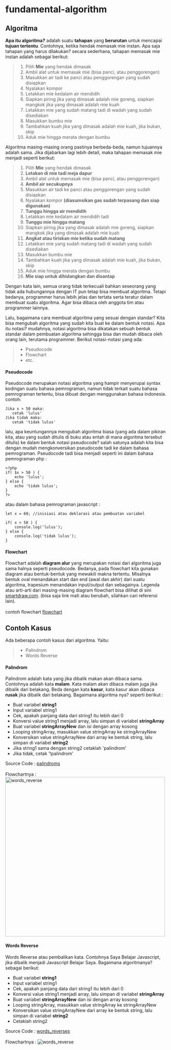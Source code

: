 # fundamental-algorithm

## Algoritma
<b>Apa itu algoritma?</b> adalah suatu <b>tahapan</b> yang <b>berurutan</b> untuk mencapai <b>tujuan tertentu</b>. Contohnya, ketika hendak memasak mie instan. Apa saja tahapan yang harus dilakukan? secara sederhana, tahapan memasak mie instan adalah sebagai berikut:
><ol>
><li>Pilih <b>Mie</b> yang hendak dimasak</li>
><li>Ambil alat untuk memasak mie (bisa panci, atau penggorengan)</li>
><li>Masukkan air tadi ke panci atau penggorengan yang sudah disiapkan</li>
><li>Nyalakan kompor</li>
><li>Letakkan mie kedalam air mendidih</li>
><li>Siapkan piring jika yang dimasak adalah mie goreng, siapkan mangkok jika yang dimasak adalah mie kuah</li>
><li>Letakkan mie yang sudah matang tadi di wadah yang sudah disediakan</li>
><li>Masukkan bumbu mie</li>
><li>Tambahkan kuah jika yang dimasak adalah mie kuah, jika bukan, skip</li>
><li>Aduk mie hingga merata dengan bumbu</li>
></ol>
Algoritma masing-masing orang pastinya berbeda-beda, namun tujuannya adalah sama. Jika dijabarkan lagi lebih detail, maka tahapan memasak mie menjadi seperti berikut:
><ol>
><li>Pilih <b>Mie</b> yang hendak dimasak</li>
><li><b>Letakan di mie tadi meja dapur</b></li>
><li>Ambil alat untuk memasak mie (bisa panci, atau penggorengan)</li>
><li><b>Ambil air secukupnya</b></li>
><li>Masukkan air tadi ke panci atau penggorengan yang sudah disiapkan</li>
><li>Nyalakan kompor <b>(diasumsikan gas sudah terpasang dan siap digunakan)</b></li>
><li><b>Tunggu hingga air mendidih</b></li>
><li>Letakkan mie kedalam air mendidih tadi</li>
><li><b>Tunggu mie hingga matang</b></li>
><li>Siapkan piring jika yang dimasak adalah mie goreng, siapkan mangkok jika yang dimasak adalah mie kuah</li>
><li><b>Angkat atau tiriskan mie ketika sudah matang</b></li>
><li>Letakkan mie yang sudah matang tadi di wadah yang sudah disediakan</li>
><li>Masukkan bumbu mie</li>
><li>Tambahkan kuah jika yang dimasak adalah mie kuah, jika bukan, skip</li>
><li>Aduk mie hingga merata dengan bumbu</li>
><li><b>Mie siap untuk dihidangkan dan disantap</b></li>
></ol>

Dengan kata lain, semua orang tidak terkecuali bahkan seseorang yang tidak ada hubungannya dengan IT pun tetap bisa membuat algoritma. Tetapi bedanya, programmer harus lebih jelas dan tertata serta teratur dalam membuat suatu algoritma. Agar bisa dibaca oleh anggota tim atau programmer lainnya. <br>

Lalu, bagaimana cara membuat algoritma yang sesuai dengan standar? Kita bisa mengubah algoritma yang sudah kita buat ke dalam bentuk notasi. Apa itu notasi? mudahnya, notasi algoritma bisa dikatakan sebuah bentuk standar dalam pembuatan algoritma sehingga bisa dan mudah dibaca oleh orang lain, terutama programmer. Berikut notasi-notasi yang ada:
> - Pseudocode
> - Flowchart
> - etc.

#### Pseudocode
Pseudocode merupakan notasi algoritma yang hampir menyerupai syntax kodingan suatu bahasa pemrograman, namun tidak terkait suatu bahasa pemrograman tertentu, bisa dibuat dengan menggunakan bahasa indonesia. contoh:

```
Jika x > 50 maka:
   cetak 'lulus'
Jika tidak maka:
   cetak 'tidak lulus'
```

lalu, apa keuntungannya mengubah algoritma biasa (yang ada dalam pikiran kita, atau yang sudah ditulis di buku atau entah di mana algoritma tersebut ditulis) ke dalam bentuk notasi pseudocode? salah satunya adalah kita bisa dengan mudah mengkonversikan pseudocode tadi ke dalam bahasa pemrograman. Pseudocode tadi bisa menjadi seperti ini dalam bahasa pemrograman php :

```
<?php
if( $x > 50 ) {
    echo 'lulus';
} else {
    echo 'tidak lulus';
}
?>
```

atau dalam bahasa pemrograman javascript :

```
let x = 60; //inisiasi atau deklarasi atau pembuatan variabel

if( x > 50 ) {
    console.log('lulus');
} else {
    console.log('tidak lulus');
}
```

#### Flowchart
Flowchart adalah <b>diagram alur</b> yang merupakan notasi dari algoritma juga sama halnya seperti pseudocode. Bedanya, pada flowchart kita gunakan diagram atau bentuk-bentuk yang mewakili makna tertentu. Misalnya bentuk oval menandakan start dan end (awal dan akhir) dari suatu algoritma, trapesium menandakan input/output dan sebagainya. Legenda atau arti-arti dari masing-masing diagram flowchart bisa dilihat di sini <a href="https://www.smartdraw.com/flowchart/flowchart-symbols.htm">smartdraw.com</a>. (bisa saja link mati atau berubah, silahkan cari referensi lain).
<br><br>
contoh flowchart <a href="https://www.google.com/search?safe=strict&tbm=isch&sxsrf=ALeKk01nORw61MXfOJ5rp7PXyVavsPwO6A%3A1591339018927&source=hp&biw=1366&bih=623&ei=CujZXorsNLGhmgeLybwY&q=flowchart&oq=flowchart&gs_lcp=CgNpbWcQAzIECAAQEzIECAAQEzIECAAQEzIECAAQEzIECAAQEzIECAAQEzIECAAQEzIECAAQEzIECAAQEzIECAAQEzoHCCMQ6gIQJ1CxD1jjFmCUGGgBcAB4AIAB-wKIAd4LkgEHMC40LjIuMZgBAKABAaoBC2d3cy13aXotaW1nsAEK&sclient=img&ved=0ahUKEwiKmb_nh-rpAhWxkOYKHYskDwMQ4dUDCAY&uact=5">flowchart</a>

## Contoh Kasus
Ada beberapa contoh kasus dari algoritma. Yaitu:
> - Palindrom
> - Words Reverse

#### Palindrom
Palindrom adalah kata yang jika dibalik makan akan dibaca sama. Contohnya adalah kata <b>malam</b>. Kata malam akan dibaca malam juga jika dibalik dari belakang. Beda dengan kata <b>kasur</b>, kata kasur akan dibaca <b>rusak</b> jika dibalik dari belakang. Bagaimana algoritma nya? seperti berikut :
- Buat variabel <b>string1</b>
- Input variabel string1
- Cek, apakah panjang data dari string1 itu lebih dari 0
- Konversi value string1 menjadi array, lalu simpan di variabel <b>stringArray</b>
- Buat variabel <b>stringArrayNew</b> dan isi dengan array kosong
- Looping stringArray, masukkan value stringArray ke stringArrayNew
- Konversikan value stringArrayNew dari array ke bentuk string, lalu simpan di variabel <b>string2</b>
- Jika string1 sama dengan string2 cetaklah 'palindrom'
- Jika tidak, cetak '!palindrom'

Source Code :
<a href="https://github.com/rifanid98/arkademy-rangkuman-materi/tree/master/Week%201%20-%20Introduction/%2302%20Fundamental%20Algorithm/01%20-%20palindrom">palindroms</a>
<br><br>
Flowchartnya :
<img src="https://github.com/rifanid98/arkademy-rangkuman-materi/blob/master/Week%201%20-%20Introduction/%2302%20Fundamental%20Algorithm/01%20-%20palindrom/palindrom_flowchart.jpg" alt="words_reverse" width="500">

#### Words Reverse
Words Reverse atau pembalikan kata. Contohnya Saya Belajar Javascript, jika dibalik menjadi Javascript Belajar Saya. Bagaimana algoritmanya? sebagai berikut:
- Buat variabel <b>string1</b>
- Input variabel string1
- Cek, apakah panjang data dari string1 itu lebih dari 0
- Konversi value string1 menjadi array, lalu simpan di variabel <b>stringArray</b>
- Buat variabel <b>stringArrayNew</b> dan isi dengan array kosong
- Looping stringArray, masukkan value stringArray ke stringArrayNew
- Konversikan value stringArrayNew dari array ke bentuk string, lalu simpan di variabel <b>string2</b>
- Cetaklah string2

Source Code :
<a href="https://github.com/rifanid98/arkademy-rangkuman-materi/blob/master/week1/fundamental-algorithm/words_reverse/">words_reverses</a>
<br><br>
Flowchartnya :
<img src="https://github.com/rifanid98/arkademy-rangkuman-materi/blob/master/week1/fundamental-algorithm/words_reverse/words_reverse_flowchart.jpg" alt="words_reverse">